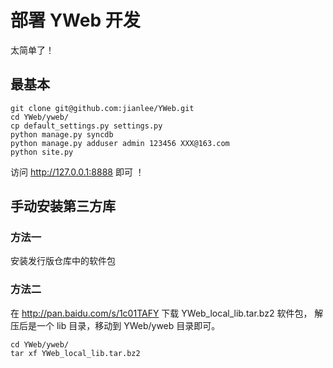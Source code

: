 # 部署 YWeb 开发

太简单了！

## 最基本

    git clone git@github.com:jianlee/YWeb.git
    cd YWeb/yweb/
    cp default_settings.py settings.py
    python manage.py syncdb
    python manage.py adduser admin 123456 XXX@163.com
    python site.py

访问 http://127.0.0.1:8888 即可 ！

## 手动安装第三方库

### 方法一

安装发行版仓库中的软件包

### 方法二

在 http://pan.baidu.com/s/1c01TAFY 下载 YWeb_local_lib.tar.bz2 软件包，
解压后是一个 lib 目录，移动到 YWeb/yweb 目录即可。

    cd YWeb/yweb/
    tar xf YWeb_local_lib.tar.bz2

